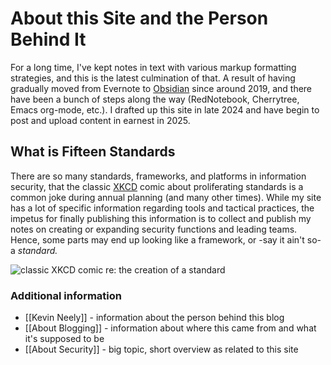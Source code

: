 # About this Site and the Person Behind It


For a long time, I've kept notes in text with various markup formatting strategies, and this is the latest culmination of that.  A result of having gradually moved from Evernote to [Obsidian](https://obsidian.md) since around 2019, and there have been a bunch of steps along the way (RedNotebook, Cherrytree, Emacs org-mode, etc.).  I drafted up this site in late 2024 and have begin to post and upload content in earnest in 2025.

## What is Fifteen Standards

There are so many standards, frameworks, and platforms in information security, that the classic [XKCD](https://xkcd.com) comic about proliferating standards is a common joke during annual planning (and many other times).  While my site has a lot of specific information regarding tools and tactical practices, the impetus for finally publishing this information is to collect and publish my notes on creating or expanding security functions and leading teams.  Hence, some parts may end up looking like a framework, or -say it ain't so- a *standard.*

![classic XKCD comic re: the creation of a standard](https://imgs.xkcd.com/comics/standards.png)



### Additional information
- [[Kevin Neely]] - information about the person behind this blog
- [[About Blogging]] - information about where this came from and what it's supposed to be
- [[About Security]] - big topic, short overview as related to this site

